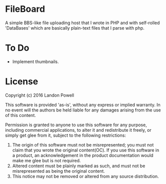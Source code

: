 # FileBoard
A simple BBS-like file uploading host that I wrote in PHP and with self-rolled 'DataBases' which are basically plain-text files that I parse with php. 

# To Do 
* Implement thumbnails.

# License
Copyright (c) 2016 Landon Powell

This software is provided 'as-is', without any express or implied
warranty. In no event will the authors be held liable for any damages
arising from the use of this content.

Permission is granted to anyone to use this software for any purpose,
including commercial applications, to alter it and redistribute it
freely, or simply get glee from it, subject to the following restrictions: 

1. The origin of this software must not be misrepresented; you must not claim that you wrote the original content(OC). If you use this software in a product, an acknowledgement in the product documentation would make me glee but is not required.
2. Altered content must be plainly marked as such, and must not be misrepresented as being the original content.
3. This notice may not be removed or altered from any source distribution.
